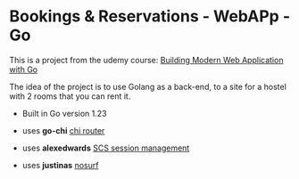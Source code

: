 # Bookings & Reservations - WebAPp - Go

This is a project from the udemy course: [Building Modern Web Application with Go](https://www.udemy.com/course/building-modern-web-applications-with-go/)

The idea of the project is to use Golang as a back-end, to a site for a hostel with 2 rooms that you can rent it.

- Built in Go version 1.23

- uses **go-chi** [chi router](https://github.com/go-chi/chi)

- uses **alexedwards** [SCS session management](https://github.com/alexedwards/scs)

- uses **justinas** [nosurf](https://github.com/justinas/nosurf)
